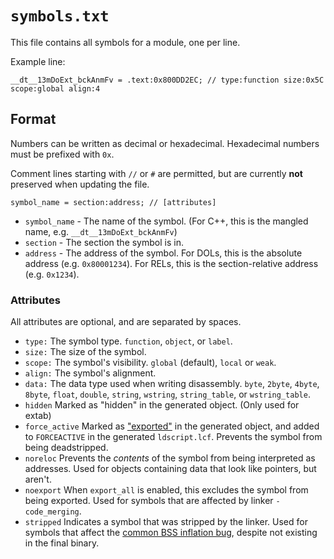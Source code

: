 # `symbols.txt`

This file contains all symbols for a module, one per line.

Example line:
```
__dt__13mDoExt_bckAnmFv = .text:0x800DD2EC; // type:function size:0x5C scope:global align:4
```

## Format

Numbers can be written as decimal or hexadecimal. Hexadecimal numbers must be prefixed with `0x`.

Comment lines starting with `//` or `#` are permitted, but are currently **not** preserved when updating the file.

```
symbol_name = section:address; // [attributes]
```

- `symbol_name` - The name of the symbol. (For C++, this is the mangled name, e.g. `__dt__13mDoExt_bckAnmFv`)
- `section` - The section the symbol is in.
- `address` - The address of the symbol. For DOLs, this is the absolute address (e.g. `0x80001234`). For RELs, this is the section-relative address (e.g. `0x1234`).

### Attributes

All attributes are optional, and are separated by spaces.

- `type:` The symbol type. `function`, `object`, or `label`.
- `size:` The size of the symbol.
- `scope:` The symbol's visibility. `global` (default), `local` or `weak`.
- `align:` The symbol's alignment.
- `data:` The data type used when writing disassembly. `byte`, `2byte`, `4byte`, `8byte`, `float`, `double`, `string`, `wstring`, `string_table`, or `wstring_table`.
- `hidden` Marked as "hidden" in the generated object. (Only used for extab)
- `force_active` Marked as ["exported"](comment_section.md) in the generated object, and added to `FORCEACTIVE` in the generated `ldscript.lcf`. Prevents the symbol from being deadstripped.
- `noreloc` Prevents the _contents_ of the symbol from being interpreted as addresses. Used for objects containing data that look like pointers, but aren't.
- `noexport` When `export_all` is enabled, this excludes the symbol from being exported. Used for symbols that are affected by linker `-code_merging`.
- `stripped` Indicates a symbol that was stripped by the linker. Used for symbols that affect the [common BSS inflation bug](common_bss.md), despite not existing in the final binary.